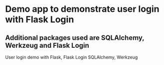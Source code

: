 # Demo app to demonstrate user login with Flask Login

## Additional packages used are SQLAlchemy, Werkzeug and Flask Login

User login demo with Flask, Flask Login SQLAlchemy, Werkzeug
